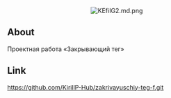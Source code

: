 <p align="center">
  <img src="https://freeimage.host/i/KEfiIG2" alt="KEfiIG2.md.png" border="0">
</p>

## About
Проектная работа «Закрывающий тег»

## Link
https://github.com/KirillP-Hub/zakrivayuschiy-teg-f.git

